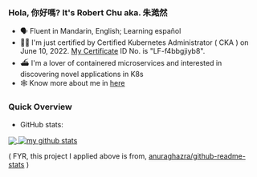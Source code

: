 ### Hola, 你好嗎? It's Robert Chu aka. 朱澔然 
- 🗣 Fluent in Mandarin, English; Learning español
- 💪🏼 I'm just certified by Certified Kubernetes Administrator ( CKA ) on June 10, 2022. [My Certificate](https://ti-user-certificates.s3.amazonaws.com/e0df7fbf-a057-42af-8a1f-590912be5460/8a489dc9-d26f-47da-a2d1-6b45882eba7e-chu-hao-jan-39c68677-acba-47fe-ac80-d6ee63e31f5a-certificate.pdf) ID No. is "LF-f4bbgjiyb8". 
- ⛴ I'm a lover of containered microservices and interested in discovering novel applications in K8s
- 🕸 Know more about me in [here](https://robertchu1205.github.io/)

### Quick Overview
* GitHub stats:  
<a href="https://github.com/anuraghazra/github-readme-stats">
  <!-- Change the `github-readme-stats.anuraghazra1.vercel.app` to `github-readme-stats.vercel.app`  -->
  <img align="center" src="https://github-readme-stats.vercel.app/api?username=robertchu1205&count_private=true&show_icons=true" />
</a>
<a href="https://github.com/anuraghazra/github-readme-stats">
  <img align="center" src="https://github-readme-stats.vercel.app/api/top-langs/?username=robertchu1205&hide=jupyter%20notebook,scss,less,css&layout=compact" alt="my github stats" />
</a>  

 ( FYR, this project I applied above is from, [anuraghazra/github-readme-stats](https://github.com/anuraghazra/github-readme-stats) )
